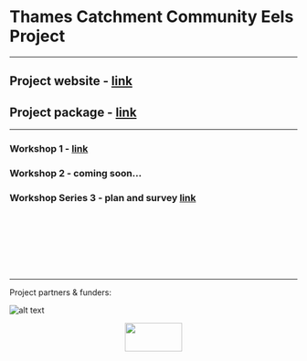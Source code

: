 # Thames Catchment Community Eels Project

<hr>

## Project website - <a href="https://www.thamesriverstrust.org.uk/thames-catchment-community-eels-project/" target="_blank">link</a>

## Project package - <a href="https://storymaps.arcgis.com/collections/7cf499061da14932875025e129bfd104" target="_blank">link</a>

<hr>

### Workshop 1 - <a href="https://storymaps.arcgis.com/stories/37f0acf5f5e64562b5c93440293b436b" target="_blank">link</a>

### Workshop 2 - coming soon...

### Workshop Series 3 - plan and survey <a href="https://thamesestuarypartnership.github.io/thameseels/workshops/index.html#1" target="_blank">link</a>
<br>
<br>
<br>
<br>
<br>
<br>
<hr>

Project partners & funders: 

![alt text](https://raw.githubusercontent.com/ThamesEstuaryPartnership/thameseels/main/Partner%20Acknowlegements%20Band%20V2.png)

<link rel="stylesheet" href="https://cdnjs.cloudflare.com/ajax/libs/font-awesome/4.7.0/css/font-awesome.min.css">
<p style="text-align: center;">
<a href="https://www.thamesestuarypartnership.org/" target="_blank"><img src="https://www.estuaryedges.co.uk/wp-content/themes/estuary-edges/assets/src/img/thames-estuary-partnership-logo.png" width = "100" height = "50"></a> <a href="mailto:w.bodnar@ucl.ac.uk" class="fa fa-envelope fa-lg" style="color:#314b5c"></a>
